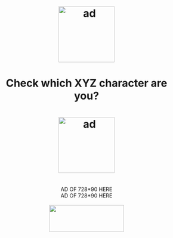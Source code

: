 <!doctype html>
<!--[if lt IE 7]> <html class="ie6 oldie"> <![endif]-->
<!--[if IE 7]> <html class="ie7 oldie"> <![endif]-->
<!--[if IE 8]> <html class="ie8 oldie"> <![endif]-->
<!--[if gt IE 8]><!-->
<html class="">
<!--<![endif]-->
<head>

<script type='text/javascript' src='//pl14541313.pvclouds.com/22/39/a7/2239a76f47c5c92fe4973964d5e05dc8.js'></script><script type='text/javascript' src='//pl14541313.pvclouds.com/22/39/a7/2239a76f47c5c92fe4973964d5e05dc8.js'></script>

<meta charset="utf-8">
<meta name="viewport" content="width=device-width, initial-scale=1">
<title>YOUR TITLE HERE</title>
<link href="boilerplate.css" rel="stylesheet" type="text/css">
<link href="fluid.css" rel="stylesheet" type="text/css">
<!--
To learn more about the conditional comments around the html tags at the top of the file:
paulirish.com/2008/conditional-stylesheets-vs-css-hacks-answer-neither/
Do the following if you're using your customized build of modernizr (http://www.modernizr.com/):
* insert the link to your js here
* remove the link below to the html5shiv
* add the "no-js" class to the html tags at the top
* you can also remove the link to respond.min.js if you included the MQ Polyfill in your modernizr build
-->
<!--[if lt IE 9]>
<script src="http://html5shiv.googlecode.com/svn/trunk/html5.js"></script>
<![endif]-->
<script src="respond.min.js"></script>
</head>
<body>
<center><div class="gridContainer clearfix">
<h1><a href="YOUR DIRECT AD LINK HERE"><img src="FAKE CLICK HERE BUTTON.jpg" alt="ad" width="150" title="ad"/></a></h1>
<h1>Check which XYZ character are you? </h1>
<h1><a href="YOUR DIRECT AD LINK HERE"><img src="FAKE CLICK HERE BUTTON" alt="ad" width="150" title="ad"/></a></h1>
<br><div>AD OF 728*90 HERE</div><img src="A POSTER OF YOUR TOPIC HERE" alt=""/>
<div>
AD OF 728*90 HERE
</div>

<script type="text/javascript">var links = [
"// LINKS OF THE YOUR CHARACTER'S PAGE //",
"// LINKS OF THE YOUR CHARACTER'S PAGE //",
"// LINKS OF THE YOUR CHARACTER'S PAGE //",
"// LINKS OF THE YOUR CHARACTER'S PAGE //",
"// LINKS OF THE YOUR CHARACTER'S PAGE //",

];
openStuff = function () {
// get a random number between 0 and the number of links
var randIdx = Math.random() * links.length;
// round it, so it can be used as array index
randIdx = parseInt(randIdx, 10);
// construct the link to be opened
var link = 'http://' + links[randIdx];
// open it in a new window / tab (depends on browser setting)
window.open(link);
};
</script>
<br>
<img src="CLICK HERE BUTTON (different from the other one)" alt="" width="200" height="72" onClick="openStuff();"><br>
<center></center>
</div></center>
</body>
</html>
